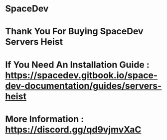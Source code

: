 # SpaceDev
# Thank You For Buying SpaceDev Servers Heist 
# If You Need An Installation Guide : https://spacedev.gitbook.io/space-dev-documentation/guides/servers-heist
# More Information : https://discord.gg/qd9vjmvXaC

